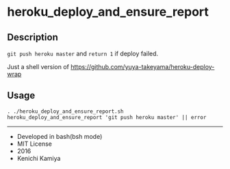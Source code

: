 heroku_deploy_and_ensure_report
========

Description
-------------

`git push heroku master` and `return 1` if deploy failed.

Just a shell version of https://github.com/yuya-takeyama/heroku-deploy-wrap

Usage
-------

```sell
. ./heroku_deploy_and_ensure_report.sh
heroku_deploy_and_ensure_report 'git push heroku master' || error
```

---

* Developed in bash(bsh mode)
* MIT License
* 2016
* Kenichi Kamiya

